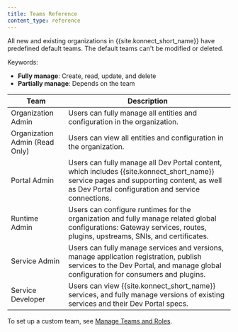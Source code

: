 ```yaml
---
title: Teams Reference
content_type: reference
---
```


All new and existing organizations in {{site.konnect_short_name}} have predefined default teams.
The default teams can't be modified or deleted.

Keywords:
* **Fully manage**: Create, read, update, and delete
* **Partially manage**: Depends on the team

| Team                           | Description  |
|--------------------------------|--------------|
| Organization Admin             | Users can fully manage all entities and configuration in the organization. |
| Organization Admin (Read Only) | Users can view all entities and configuration in the organization. |
| Portal Admin                   | Users can fully manage all Dev Portal content, which includes {{site.konnect_short_name}} service pages and supporting content, as well as Dev Portal configuration and service connections. |
| Runtime Admin                  | Users can configure runtimes for the organization and fully manage related global configurations: Gateway services, routes, plugins, upstreams, SNIs, and certificates.
| Service Admin                  | Users can fully manage services and versions, manage application registration, publish services to the Dev Portal, and manage global configuration for consumers and plugins.|  
| Service Developer              | Users can view {{site.konnect_short_name}} services, and fully manage versions of existing services and their Dev Portal specs. |

To set up a custom team, see [Manage Teams and Roles](/konnect/org-management/teams-and-roles).
